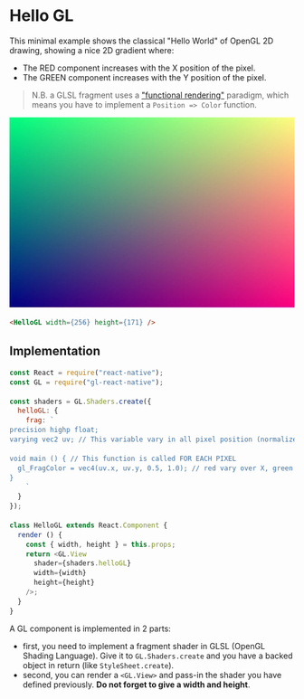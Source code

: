 # Hello GL

This minimal example shows the classical "Hello World" of OpenGL 2D drawing, showing a nice 2D gradient where:

- The RED component increases with the X position of the pixel.
- The GREEN component increases with the Y position of the pixel.

> N.B. a GLSL fragment uses a ["functional rendering"](http://greweb.me/2013/11/functional-rendering/)
paradigm, which means you have to implement a `Position => Color` function.

![](1.jpg)

```html
<HelloGL width={256} height={171} />
```

## Implementation

```js
const React = require("react-native");
const GL = require("gl-react-native");

const shaders = GL.Shaders.create({
  helloGL: {
    frag: `
precision highp float;
varying vec2 uv; // This variable vary in all pixel position (normalized from vec2(0.0,0.0) to vec2(1.0,1.0))

void main () { // This function is called FOR EACH PIXEL
  gl_FragColor = vec4(uv.x, uv.y, 0.5, 1.0); // red vary over X, green vary over Y, blue is 50%, alpha is 100%.
}
    `
  }
});

class HelloGL extends React.Component {
  render () {
    const { width, height } = this.props;
    return <GL.View
      shader={shaders.helloGL}
      width={width}
      height={height}
    />;
  }
}
```

A GL component is implemented in 2 parts:

- first, you need to implement a fragment shader in GLSL (OpenGL Shading Language).
Give it to `GL.Shaders.create` and you have a backed object in return (like `StyleSheet.create`).
- second, you can render a `<GL.View>` and pass-in the shader you have defined previously. **Do not forget to give a width and height**.
